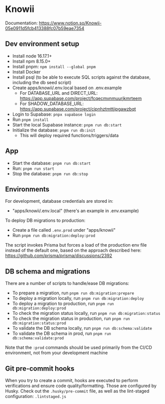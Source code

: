 # Knowii

Documentation: https://www.notion.so/Knowii-05e0911d5fcb413388fc07b59eae7354

## Dev environment setup

- Install node 16.17.1+
- Install npm 8.15.0+
- Install pnpm: `npm install --global pnpm`
- Install Docker
- Install psql (to be able to execute SQL scripts against the database, including the db seed script)
- Create apps/knowii/.env.local based on .env.example
  - For DATABASE_URL and DIRECT_URL: https://app.supabase.com/project/fcqecmvnmuurjkmrteem
  - For SHADOW_DATABASE_URL: https://app.supabase.com/project/cipnhztmttjipgawzbqt
- Login to Supabase: `pnpx supabase login`
- Run `pnpm install`
- Start the local Supabase instance: `pnpm run db:start`
- Initialize the database: `pnpm run db:init`
  - This will deploy required functions/triggers/data

## App

- Start the database: `pnpm run db:start`
- Run: `pnpm run start`
- Stop the database: `pnpm run db:stop`

## Environments

For development, database credentials are stored in:

- "apps/knowii/.env.local" (there's an example in .env.example)

To deploy DB migrations to production:

- Create a file called `.env.prod` under "apps/knowii"
- Run `pnpm run db:migration:deploy:prod`

The script invokes Prisma but forces a load of the production env file instead of the default one, based on the approach described here: https://github.com/prisma/prisma/discussions/2392

## DB schema and migrations

There are a number of scripts to handle/ease DB migrations:

- To prepare a migration, run `pnpm run db:migration:prepare`
- To deploy a migration locally, run `pnpm run db:migration:deploy`
- To deploy a migration to production, run `pnpm run db:migration:deploy:prod`
- To check the migration status locally, run `pnpm run db:migration:status`
- To check the migration status in production, run `pnpm run db:migration:status:prod`
- To validate the DB schema locally, run `pnpm run db:schema:validate`
- To validate the DB schema in prod, run `pnpm run db:schema:validate:prod`

Note that the `:prod` commands should be used primarily from the CI/CD environment, not from your development machine

## Git pre-commit hooks

When you try to create a commit, hooks are executed to perform verifications and ensure code quality/formatting. Those are configured by Husky. Check out the `.husky/pre-commit` file, as well as the lint-staged configuration: `.lintstaged.js`
